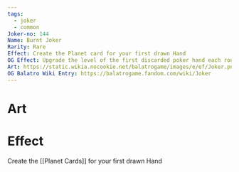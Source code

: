 ```yaml
---
tags:
  - joker
  - common
Joker-no: 144
Name: Burnt Joker
Rarity: Rare
Effect: Create the Planet card for your first drawn Hand
OG Effect: Upgrade the level of the first discarded poker hand each round
Art: https://static.wikia.nocookie.net/balatrogame/images/e/ef/Joker.png/revision/latest?cb=20230925003651
OG Balatro Wiki Entry: https://balatrogame.fandom.com/wiki/Joker
---
```

# Art
# Effect
Create the [[Planet Cards]] for your first drawn Hand